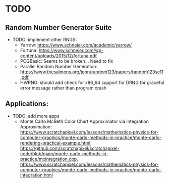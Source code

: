 # TODO

## Random Number Generator Suite

* TODO: implement other RNGS:
    * Yarrow: https://www.schneier.com/academic/yarrow/
    * Fortuna: https://www.schneier.com/wp-content/uploads/2015/12/fortuna.pdf
    * PCGBasic: Seems to be broken... Need to fix
    * Parallel Random Number Generation: https://www.thesalmons.org/john/random123/papers/random123sc11.pdf
    * HWRNG: should add check for x86_64 support for DRNG for graceful error message rather than program crash

## Applications:

* TODO: add more apps
    * Monte Carlo McBeth Color Chart Approximator via Integration Approximation: https://www.scratchapixel.com/lessons/mathematics-physics-for-computer-graphics/monte-carlo-methods-in-practice/monte-carlo-rendering-practical-example.html, https://github.com/scratchapixel/scratchapixel-code/blob/main/monte-carlo-methods-in-practice/mcintegration.cpp, https://www.scratchapixel.com/lessons/mathematics-physics-for-computer-graphics/monte-carlo-methods-in-practice/monte-carlo-integration.html